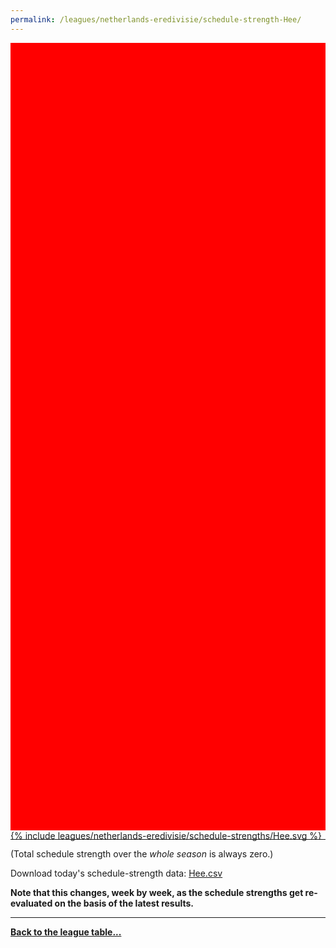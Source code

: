 ```yaml
---
permalink: /leagues/netherlands-eredivisie/schedule-strength-Hee/
---
```


<style>
.svg-wrap {
    background-color:red;
    height:0;
    padding-top:250%; /* 350px/550px */
    position: relative;
}

svg {
    background-color: white;
    height: 100%;
    display:block;
    width: 100%;
    position: absolute;
    top:0;
    left:0;
}
</style>


<div class="svg-wrap">
{% include leagues/netherlands-eredivisie/schedule-strengths/Hee.svg %}
</div>

-----

(Total schedule strength over the *whole season* is always zero.)


Download today's schedule-strength data: [Hee.csv](/assets/leagues/netherlands-eredivisie/2021/schedule-strengths/Hee.csv)

**Note that this changes, week by week, as the schedule strengths get re-evaluated on the
basis of the latest results.**

-----

[**Back to the league table...**](/leagues/netherlands-eredivisie)


